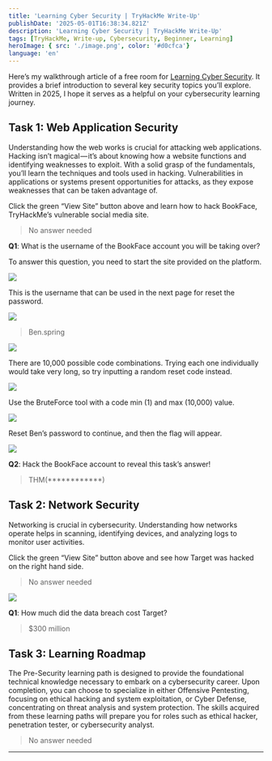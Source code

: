 ```yaml
---
title: 'Learning Cyber Security | TryHackMe Write-Up'
publishDate: '2025-05-01T16:38:34.821Z'
description: 'Learning Cyber Security | TryHackMe Write-Up'
tags: [TryHackMe, Write-up, Cybersecurity, Beginner, Learning]
heroImage: { src: './image.png', color: '#d0cfca'}
language: 'en'
---
```

Here’s my walkthrough article of a free room for [Learning Cyber Security](https://tryhackme.com/room/beginnerpathintro). It provides a brief introduction to several key security topics you’ll explore. Written in 2025, I hope it serves as a helpful on your cybersecurity learning journey.

## Task 1: Web Application Security

Understanding how the web works is crucial for attacking web applications. Hacking isn’t magical — it’s about knowing how a website functions and identifying weaknesses to exploit. With a solid grasp of the fundamentals, you’ll learn the techniques and tools used in hacking. Vulnerabilities in applications or systems present opportunities for attacks, as they expose weaknesses that can be taken advantage of.

Click the green “View Site” button above and learn how to hack BookFace, TryHackMe’s vulnerable social media site.

> No answer needed

**Q1**: What is the username of the BookFace account you will be taking over?

To answer this question, you need to start the site provided on the platform.

![](https://cdn-images-1.medium.com/max/800/1*Buu_j12m_gv6mbyUsZHVrw.png)

This is the username that can be used in the next page for reset the password.

![](https://cdn-images-1.medium.com/max/800/1*2mURjdeNZUomYHUpALWGJg.png)

> Ben.spring

![](https://cdn-images-1.medium.com/max/800/1*Q3Pmt1_kYnOq4DFKkyryBQ.png)

There are 10,000 possible code combinations. Trying each one individually would take very long, so try inputting a random reset code instead.

![](https://cdn-images-1.medium.com/max/800/1*UHmZEYHkF7Mln7YG6OhH8A.png)

Use the BruteForce tool with a code min (1) and max (10,000) value.

![](https://cdn-images-1.medium.com/max/800/1*88l3XwPrt2lmAS0_Xr1AxA.png)

Reset Ben’s password to continue, and then the flag will appear.

![](https://cdn-images-1.medium.com/max/800/1*dm2nKuIERVaTV1gbPpiZvw.png)

**Q2**: Hack the BookFace account to reveal this task’s answer!

> THM(\*\*\*\*\*\*\*\*\*\*\*\*)

## Task 2: Network Security

​Networking is crucial in cybersecurity. Understanding how networks operate helps in scanning, identifying devices, and analyzing logs to monitor user activities.

Click the green “View Site” button above and see how Target was hacked on the right hand side.

> No answer needed

![](https://cdn-images-1.medium.com/max/800/1*Vys_ZPuuCeo6xkRn26hkhw.png)

**Q1**: How much did the data breach cost Target?

> $300 million

## Task 3: Learning Roadmap

The Pre-Security learning path is designed to provide the foundational technical knowledge necessary to embark on a cybersecurity career. Upon completion, you can choose to specialize in either Offensive Pentesting, focusing on ethical hacking and system exploitation, or Cyber Defense, concentrating on threat analysis and system protection. The skills acquired from these learning paths will prepare you for roles such as ethical hacker, penetration tester, or cybersecurity analyst.

> No answer needed

* * *


